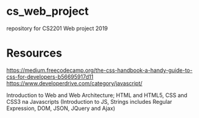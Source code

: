 # cs_web_project
repository for CS2201 Web project 2019


# Resources
https://medium.freecodecamp.org/the-css-handbook-a-handy-guide-to-css-for-developers-b56695917d11
https://www.developerdrive.com/category/javascript/

Introduction to Web and Web Architecture; HTML and HTML5, CSS and CSS3 na Javascripts (Introduction to JS, Strings includes Regular Expression, DOM, JSON, JQuery and Ajax)
